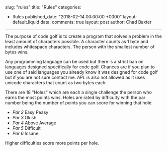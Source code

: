 slug: "rules"
title: "Rules"
categories:
  - Rules
published_date: "2018-02-14 00:00:00 +0000"
layout: default.liquid
data:
  comments: true
  layout: post
  author: Chad Baxter
---
The purpose of code golf is to create a program that solves a problem in the least amount of characters possible. A character counts as 1 byte and includes whitespace characters. The person with the smallest number of bytes wins.

Any programming language can be used but there is a strict ban on languages designed specifically for code golf. Chances are if you plan to use one of said languages you already know it was designed for code golf but if you are not sure contact me. APL is also not allowed as it uses unicode characters that count as two bytes each. 

There are 18 "Holes" which are each a single challenge the person who earns the most points wins. Holes are rated by difficulty with the par number being the number of points you can score for winning that hole:

- *Par 2* Easy Peasy
- *Par 3* Okish
- *Par 4* Above Average
- *Par 5* Difficult
- *Par 6* Insane

Higher difficulties score more points per hole.

